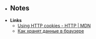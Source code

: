 - **Notes**
	- 
- **Links**
	- [Using HTTP cookies - HTTP | MDN](https://developer.mozilla.org/en-US/docs/Web/HTTP/Cookies)
	- [Как хранят данные в браузере](https://antonz.ru/browser-storage/)